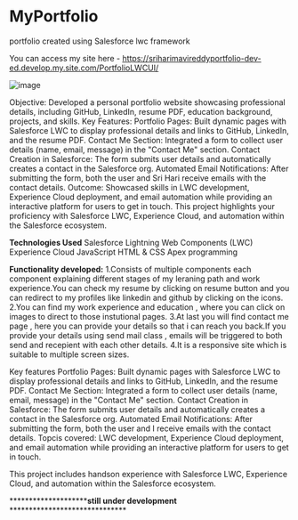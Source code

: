 # MyPortfolio
portfolio created using Salesforce lwc framework

You can access my site here - https://sriharimavireddyportfolio-dev-ed.develop.my.site.com/PortfolioLWCUI/

![image](https://github.com/user-attachments/assets/84ac27e2-5a10-424a-957b-35cbdbd671b8)

Objective: Developed a personal portfolio website showcasing professional details, including GitHub, LinkedIn, resume PDF, education background, projects, and skills.
Key Features:
Portfolio Pages: Built dynamic pages with Salesforce LWC to display professional details and links to GitHub, LinkedIn, and the resume PDF.
Contact Me Section: Integrated a form to collect user details (name, email, message) in the "Contact Me" section.
Contact Creation in Salesforce: The form submits user details and automatically creates a contact in the Salesforce org.
Automated Email Notifications: After submitting the form, both the user and Sri Hari receive emails with the contact details.
Outcome: Showcased skills in LWC development, Experience Cloud deployment, and email automation while providing an interactive platform for users to get in touch.
This project highlights your proficiency with Salesforce LWC, Experience Cloud, and automation within the Salesforce ecosystem.



**Technologies Used**
Salesforce Lightning Web Components (LWC)
Experience Cloud
JavaScript
HTML & CSS
Apex programming

**Functionality developed:**
1.Consists of multiple components each component explaining different stages of my leraning path and work experience.You can check my resume by clicking on resume button and you can redirect to my profiles like linkedin and github by clicking on the icons.
2.You can find my work experience and education , where you can click on images to direct to those instutional pages.
3.At last you will find contact me page , here you can provide your details so that i can reach you back.If you provide your details using send mail class , emails will be triggered to both send and recepient with each other details.
4.It is a responsive site which is suitable to multiple screen sizes.

Key features
Portfolio Pages: Built dynamic pages with Salesforce LWC to display professional details and links to GitHub, LinkedIn, and the resume PDF.
Contact Me Section: Integrated a form to collect user details (name, email, message) in the "Contact Me" section.
Contact Creation in Salesforce: The form submits user details and automatically creates a contact in the Salesforce org.
Automated Email Notifications: After submitting the form, both the user and I receive emails with the contact details.
Topcis covered: LWC development, Experience Cloud deployment, and email automation while providing an interactive platform for users to get in touch.

This project includes handson experience with Salesforce LWC, Experience Cloud, and automation within the Salesforce ecosystem.





**********************still under development** ******************************
